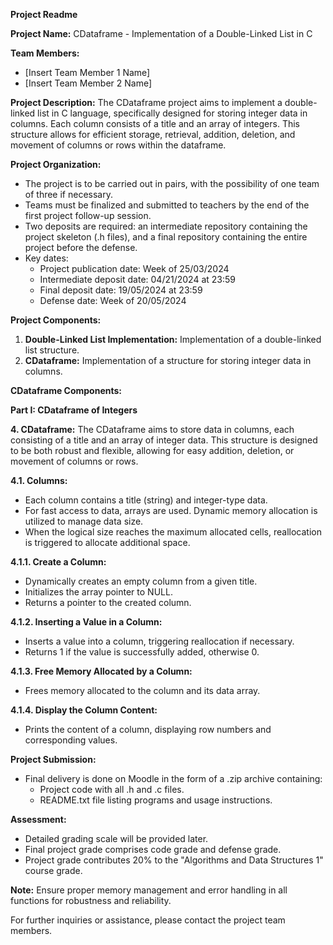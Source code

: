 **Project Readme**

**Project Name:** CDataframe - Implementation of a Double-Linked List in C

**Team Members:**
- [Insert Team Member 1 Name]
- [Insert Team Member 2 Name]

**Project Description:**
The CDataframe project aims to implement a double-linked list in C language, specifically designed for storing integer data in columns. Each column consists of a title and an array of integers. This structure allows for efficient storage, retrieval, addition, deletion, and movement of columns or rows within the dataframe.

**Project Organization:**
- The project is to be carried out in pairs, with the possibility of one team of three if necessary.
- Teams must be finalized and submitted to teachers by the end of the first project follow-up session.
- Two deposits are required: an intermediate repository containing the project skeleton (.h files), and a final repository containing the entire project before the defense.
- Key dates:
  - Project publication date: Week of 25/03/2024
  - Intermediate deposit date: 04/21/2024 at 23:59
  - Final deposit date: 19/05/2024 at 23:59
  - Defense date: Week of 20/05/2024

**Project Components:**
1. **Double-Linked List Implementation:** Implementation of a double-linked list structure.
2. **CDataframe:** Implementation of a structure for storing integer data in columns.

**CDataframe Components:**

**Part I: CDataframe of Integers**

**4. CDataframe:**
The CDataframe aims to store data in columns, each consisting of a title and an array of integer data. This structure is designed to be both robust and flexible, allowing for easy addition, deletion, or movement of columns or rows.

**4.1. Columns:**
- Each column contains a title (string) and integer-type data.
- For fast access to data, arrays are used. Dynamic memory allocation is utilized to manage data size.
- When the logical size reaches the maximum allocated cells, reallocation is triggered to allocate additional space.

**4.1.1. Create a Column:**
- Dynamically creates an empty column from a given title.
- Initializes the array pointer to NULL.
- Returns a pointer to the created column.

**4.1.2. Inserting a Value in a Column:**
- Inserts a value into a column, triggering reallocation if necessary.
- Returns 1 if the value is successfully added, otherwise 0.

**4.1.3. Free Memory Allocated by a Column:**
- Frees memory allocated to the column and its data array.

**4.1.4. Display the Column Content:**
- Prints the content of a column, displaying row numbers and corresponding values.

**Project Submission:**
- Final delivery is done on Moodle in the form of a .zip archive containing:
  - Project code with all .h and .c files.
  - README.txt file listing programs and usage instructions.

**Assessment:**
- Detailed grading scale will be provided later.
- Final project grade comprises code grade and defense grade.
- Project grade contributes 20% to the "Algorithms and Data Structures 1" course grade.

**Note:** Ensure proper memory management and error handling in all functions for robustness and reliability.

For further inquiries or assistance, please contact the project team members.
